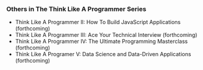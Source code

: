 ### Others in The Think Like A Programmer Series

- Think Like A Programmer II: How To Build JavaScript Applications (forthcoming)
- Think Like A Programmer III: Ace Your Technical Interview (forthcoming)
- Think Like A Programmer IV: The Ultimate Programming Masterclass (forthcoming)
- Think Like A Programer V: Data Science and Data-Driven Applications (forthcoming)
